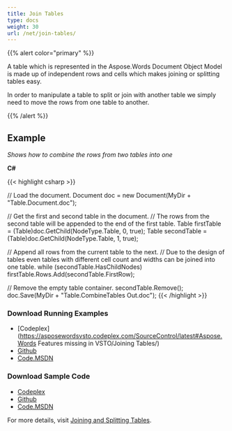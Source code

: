 ```yaml
---
title: Join Tables
type: docs
weight: 30
url: /net/join-tables/
---
```


{{% alert color="primary" %}} 

A table which is represented in the Aspose.Words Document Object Model is made up of independent rows and cells which makes joining or splitting tables easy.

In order to manipulate a table to split or join with another table we simply need to move the rows from one table to another. 

{{% /alert %}} 

## Example

*Shows how to combine the rows from two tables into one*

**C#**

{{< highlight csharp >}}

 // Load the document.
 Document doc = new Document(MyDir + "Table.Document.doc");

 // Get the first and second table in the document.
 // The rows from the second table will be appended to the end of the first table.
 Table firstTable = (Table)doc.GetChild(NodeType.Table, 0, true);
 Table secondTable = (Table)doc.GetChild(NodeType.Table, 1, true);

 // Append all rows from the current table to the next.
 // Due to the design of tables even tables with different cell count and widths can be joined into one table.
 while (secondTable.HasChildNodes)
 firstTable.Rows.Add(secondTable.FirstRow);

 // Remove the empty table container.
 secondTable.Remove();
 doc.Save(MyDir + "Table.CombineTables Out.doc");
{{< /highlight >}}

### Download Running Examples

- [Codeplex](https://asposewordsvsto.codeplex.com/SourceControl/latest#Aspose.Words Features missing in VSTO/Joining Tables/)
- [Github](https://github.com/asposewords/Aspose.Words-for-.NET/tree/master/Plugins/Aspose.Words%20Vs%20VSTO%20Word/Aspose.Words%20Features%20missing%20in%20VSTO/Joining%20Tables)
- [Code.MSDN](https://code.msdn.microsoft.com/AsposeWords-Features-bfd6167c/view/SourceCode#content)

### Download Sample Code

- [Codeplex](https://asposewordsvsto.codeplex.com/releases/view/619474)
- [Github](https://github.com/aspose-words/Aspose.Words-for-.NET/releases/tag/MissingFeaturesofVSTOv1.1)
- [Code.MSDN](https://code.msdn.microsoft.com/AsposeWords-Features-bfd6167c#content)

For more details, visit [Joining and Splitting Tables](https://docs.aspose.com/words/net/joining-and-splitting-tables/).
